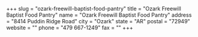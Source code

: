 +++
slug = "ozark-freewill-baptist-food-pantry"
title = "Ozark Freewill Baptist Food Pantry"
name = "Ozark Freewill Baptist Food Pantry"
address = "8414 Puddin Ridge Road"
city = "Ozark"
state = "AR"
postal = "72949"
website = ""
phone = "479 667-1249"
fax = ""
+++
